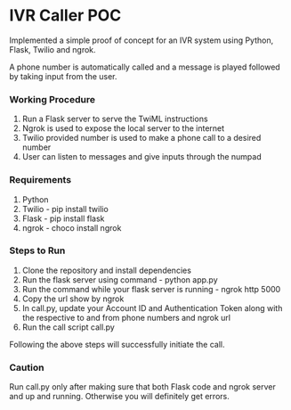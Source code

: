 <h1>IVR Caller POC</h1>
<p>Implemented a simple proof of concept for an IVR system using Python, Flask, Twilio and ngrok.</p>

<p>A phone number is automatically called and a message is played followed by taking input from the user.</p>

<h3>Working Procedure</h3>
<ol>
  <li>Run a Flask server to serve the TwiML instructions</li>
  <li>Ngrok is used to expose the local server to the internet</li>
  <li>Twilio provided number is used to make a phone call to a desired number</li>
  <li>User can listen to messages and give inputs through the numpad</li>
</ol>

<h3>Requirements</h3>
<ol>
  <li>Python </li>
  <li>Twilio - pip install twilio </li>
  <li>Flask - pip install flask</li>
  <li>ngrok - choco install ngrok</li>
</ol>

<h3>Steps to Run</h3>
<ol>
  <li>Clone the repository and install dependencies</li>
  <li>Run the flask server using command - python app.py</li>
  <li>Run the command while your flask server is running - ngrok http 5000</li>
  <li>Copy the url show by ngrok</li>
  <li>In call.py, update your Account ID and Authentication Token along with the respective to and from phone numbers and ngrok url</li>
  <li>Run the call script call.py</li>
</ol>

<p>Following the above steps will successfully initiate the call.</p>

<h3>Caution</h3>
<p>Run call.py only after making sure that both Flask code and ngrok server and up and running. Otherwise you will definitely get errors.</p>
